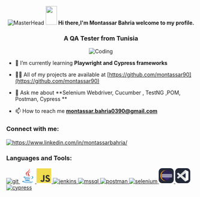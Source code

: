 
<p align="center">
   <img src="assets/1000011179.png" alt="MasterHead" style="max-width:100%; height:auto;>
 </p>
 <h1 align="center">
  <img src="https://raw.githubusercontent.com/iampavangandhi/iampavangandhi/master/gifs/Hi.gif" width="30px" height="50px">
    <strong> Hi there,I'm Montassar Bahria welcome to my profile.</strong> 
 </h1>
 <h3 align="center">A QA Tester from Tunisia</h3>
 <p align="center">
   <img alt="Coding" width="400" src="https://media2.giphy.com/media/v1.Y2lkPTc5MGI3NjExdm53aDJwdDFqcnVuZzE3bzEycWR0ZGpvNDJwa2E5amg5dWx6OTV3NCZlcD12MV9pbnRlcm5hbF9naWZfYnlfaWQmY3Q9Zw/gG6OcTSRWaSis/giphy.gif">
 </p>
   
 
 - 🌱 I’m currently learning **Playwright and Cypress frameworks**
  
 - 👨‍💻 All of my projects are available at [https://github.com/montassar90](https://github.com/montassar90)
  
 - 💬 Ask me about **Selenium Webdriver, Cucumber , TestNG ,POM, Postman, Cypress **
 
 - 📫 How to reach me **montassar.bahria0390@gmail.com**
 
 
 <h3 align="left">Connect with me:</h3>
 <p align="left">
 <a href="https://www.linkedin.com/in/montassarbahria/" target="blank"><img align="center" src="https://raw.githubusercontent.com/rahuldkjain/github-profile-readme-generator/master/src/images/icons/Social/linked-in-alt.svg" alt="https://www.linkedin.com/in/montassarbahria/" height="30" width="40" /></a>
 </p>
 
 <h3 align="left">Languages and Tools:</h3>
 <p align="left"> <a href="https://git-scm.com/" target="_blank" rel="noreferrer"> <img src="https://www.vectorlogo.zone/logos/git-scm/git-scm-icon.svg" alt="git" width="40" height="40"/> </a> <a href="https://www.java.com" target="_blank" rel="noreferrer"> <img src="https://raw.githubusercontent.com/devicons/devicon/master/icons/java/java-original.svg" alt="java" width="40" height="40"/> </a> <a href="https://developer.mozilla.org/en-US/docs/Web/JavaScript" target="_blank" rel="noreferrer"> <img src="https://raw.githubusercontent.com/devicons/devicon/master/icons/javascript/javascript-original.svg" alt="javascript" width="40" height="40"/> </a><a href="https://www.jenkins.io" target="_blank" rel="noreferrer"> <img src="https://www.vectorlogo.zone/logos/jenkins/jenkins-icon.svg" alt="jenkins" width="40" height="40"/> </a> <a href="https://www.microsoft.com/en-us/sql-server" target="_blank" rel="noreferrer"> <img src="https://www.svgrepo.com/show/303229/microsoft-sql-server-logo.svg" alt="mssql" width="40" height="40"/> </a> <a href="https://postman.com" target="_blank" rel="noreferrer"> <img src="https://www.vectorlogo.zone/logos/getpostman/getpostman-icon.svg" alt="postman" width="40" height="40"/> </a> <a href="https://www.selenium.dev" target="_blank" rel="noreferrer"> <img src="https://raw.githubusercontent.com/detain/svg-logos/780f25886640cef088af994181646db2f6b1a3f8/svg/selenium-logo.svg" alt="selenium" width="40" height="40"/> </a> <a href="https://www.eclipse.org/" target="_blank" rel="noreferrer"> <img src="https://github.com/tandpfun/skill-icons/blob/main/icons/Eclipse-Dark.svg" alt="Eclipse-Dark" width="40" height="40"/> </a> <a href="https://code.visualstudio.com/" target="_blank" rel="noreferrer"> <img src="https://github.com/tandpfun/skill-icons/blob/main/icons/VSCode-Dark.svg" alt="VSCode-Dark" width="40" height="40"/> </a><a href="https://www.cypress.io/" target="_blank" rel="noreferrer"> <img src="https://static-00.iconduck.com/assets.00/cypress-icon-2048x2045-rgul477b.png" alt="cypress" width="40" height="40"/> </a>
 </p>
